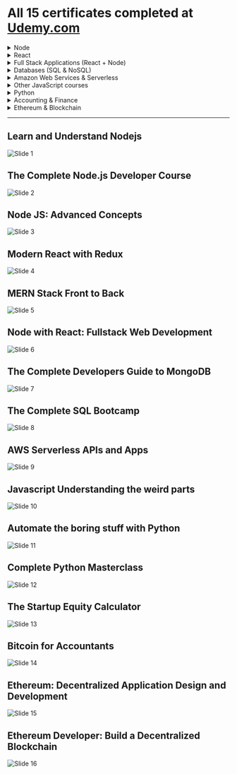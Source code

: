 # All 15 certificates completed at [Udemy.com](http://www.udemy.com)

<details>
  <summary> Node</summary>

  * [Learn and Understand Node.js](#user-content-learn-and-understand-nodejs)
  * [The Complete Node.js Developer Course](#user-content-the-complete-nodejs-developer-course)
  * [Node JS Advanced Concepts](#user-content-node-js-advanced-concepts)

</details>

<details>
  <summary> React</summary>

  * [Modern React with Redux](#user-content-modern-react-with-redux)

</details>

<details>
  <summary> Full Stack Applications (React + Node)</summary>

  * [MERN Stack Front to Back](#user-content-mern-stack-front-to-back)
  * [Node with React: Fullstack Web Development](#user-content-node-with-react-fullstack-web-development)

</details>

<details>
  <summary> Databases (SQL & NoSQL)</summary>

  * [The Complete Developers Guide to MongoDB](#user-content-the-complete-developers-guide-to-mongodb)
  * [The Complete SQL Bootcamp](#user-content-the-complete-sql-bootcamp)

</details>

<details>
  <summary> Amazon Web Services & Serverless</summary>

  * [AWS Serverless APIs and Apps](#user-content-aws-serverless-apis-and-apps)

</details>

<details>

  <summary> Other JavaScript courses</summary>

  * [Javascript Understanding the weird parts](#user-content-javascript-understanding-the-weird-parts)

</details>

<details>

  <summary> Python</summary>

  * [Automate the boring stuff with Python](#user-content-automate-the-boring-stuff-with-python)
  * [Complete Python Masterclass](#user-content-complete-python-masterclass)

</details>

<details>

  <summary> Accounting & Finance</summary>

  * [The Startup Equity Calculator](#user-content-the-startup-equity-calculator)
  * [Bitcoin for Accountants](#user-content-bitcoin-for-accountants)

</details>

<details>

  <summary> Ethereum & Blockchain</summary>

  * [Ethereum: Decentralized Application Design and Development](#user-content-ethereum-decentralized-application-design-and-development)
  * [Ethereum Developer: Build a Decentralized Blockchain](#user-content-ethereum-developer-build-a-decentralized-blockchain)

</details>


<hr>

## Learn and Understand Nodejs
![Slide 1](certificates/Learn_and_Understand_Nodejs.jpg)

## The Complete Node.js Developer Course
![Slide 2](certificates/The_complete_Node.js_developer_course.jpg)

## Node JS: Advanced Concepts
![Slide 3](certificates/Node_JS_Advanced_Concepts.jpg)

## Modern React with Redux
![Slide 4](certificates/Modern_React_with_Redux.jpg)

## MERN Stack Front to Back
![Slide 5](certificates/MERN_Stack_Front_To_Back.jpg)

## Node with React: Fullstack Web Development
![Slide 6](certificates/Node_with_React_Fullstack_Web_Development.jpg)

## The Complete Developers Guide to MongoDB
![Slide 7](certificates/The_Complete_Developers_Guide_to_MongoDB.jpg)

## The Complete SQL Bootcamp
![Slide 8](certificates/The_Complete_SQL_Bootcamp.jpg)

## AWS Serverless APIs and Apps
![Slide 9](certificates/AWS_Serverless_APIs_and_Apps.jpg)

## Javascript Understanding the weird parts
![Slide 10](certificates/Javascript_Understanding_the_weird_parts.jpg)

## Automate the boring stuff with Python
![Slide 11](certificates/Automate_the_boring_stuff_with_Python.jpg)

## Complete Python Masterclass
![Slide 12](certificates/Complete_Python_Masterclass.jpg)

## The Startup Equity Calculator
![Slide 13](certificates/The_Startup_Equity_Calculator.jpg)

## Bitcoin for Accountants
![Slide 14](certificates/Bitcoin_for_Accountants.jpg)

## Ethereum: Decentralized Application Design and Development
![Slide 15](certificates/Ethereum_Decentralized_Application_Design_and_Development.jpg)

## Ethereum Developer: Build a Decentralized Blockchain
![Slide 16](certificates/Ethereum_Developer_Build_A_Decentralised_Blockchain.jpg)

